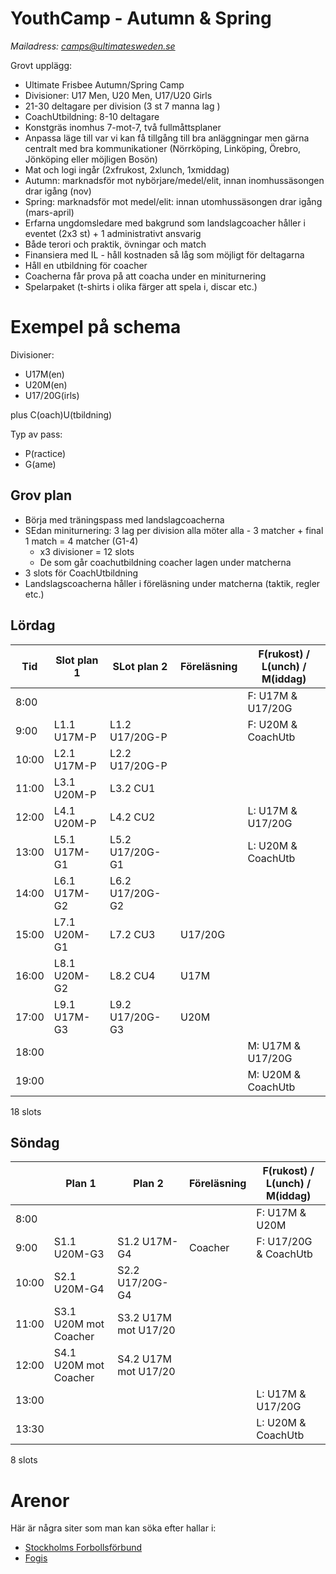 YouthCamp - Autumn & Spring
===========================

*Mailadress: camps@ultimatesweden.se*

Grovt upplägg:

* Ultimate Frisbee Autumn/Spring Camp
* Divisioner: U17 Men, U20 Men, U17/U20 Girls
* 21-30 deltagare per division (3 st 7 manna lag )
* CoachUtbildning: 8-10 deltagare
* Konstgräs inomhus 7-mot-7, två fullmåttsplaner
* Anpassa läge till var vi kan få tillgång till bra anläggningar men gärna centralt med bra kommunikationer (Nörrköping, Linköping, Örebro, Jönköping eller möjligen Bosön)
* Mat och logi ingår (2xfrukost, 2xlunch, 1xmiddag)
* Autumn: marknadsför mot nybörjare/medel/elit, innan inomhussäsongen drar igång (nov)
* Spring: marknadsför mot medel/elit: innan utomhussäsongen drar igång (mars-april)
* Erfarna ungdomsledare med bakgrund som landslagcoacher håller i eventet (2x3 st) + 1 administrativt ansvarig 
* Både terori och praktik, övningar och match
* Finansiera med IL - håll kostnaden så låg som möjligt för deltagarna
* Håll en utbildning för coacher
* Coacherna får prova på att coacha under en miniturnering
* Spelarpaket (t-shirts i olika färger att spela i, discar etc.)


Exempel på schema
===============

Divisioner:
* U17M(en)
* U20M(en)
* U17/20G(irls)

plus C(oach)U(tbildning)

Typ av pass:
* P(ractice)
* G(ame)


Grov plan
----------

* Börja med träningspass med landslagcoacherna
* SEdan miniturnering: 3 lag per division alla möter alla - 3 matcher + final 1 match = 4 matcher (G1-4)
  - x3 divisioner = 12 slots
  - De som går coachutbildning coacher lagen under matcherna
* 3 slots för CoachUtbildning
* Landslagscoacherna håller i föreläsning under matcherna (taktik, regler etc.)



Lördag
--------

| Tid  | Slot plan 1 | SLot plan 2       | Föreläsning        | F(rukost) / L(unch) / M(iddag)    |
|------|-------------|-------------------|--------------------|-----------------------------------|
| 8:00 |             |                   |                    | F: U17M & U17/20G                 |
| 9:00 | L1.1 U17M-P | L1.2 U17/20G-P    |                    | F: U20M & CoachUtb                |
|10:00 | L2.1 U17M-P | L2.2 U17/20G-P    |                    |                                   |
|11:00 | L3.1 U20M-P | L3.2 CU1          |                    |                                   |
|12:00 | L4.1 U20M-P | L4.2 CU2          |                    | L: U17M & U17/20G                 |
|13:00 | L5.1 U17M-G1| L5.2 U17/20G-G1   |                    | L: U20M & CoachUtb                |
|14:00 | L6.1 U17M-G2| L6.2 U17/20G-G2   |                    |                                   |
|15:00 | L7.1 U20M-G1| L7.2 CU3          | U17/20G            |                                   |             
|16:00 | L8.1 U20M-G2| L8.2 CU4          | U17M               |                                   |
|17:00 | L9.1 U17M-G3| L9.2 U17/20G-G3   | U20M               |                                   |
|18:00 |             |                   |                    | M: U17M & U17/20G                 |
|19:00 |             |                   |                    | M: U20M & CoachUtb                |

18 slots


Söndag
---------

|      |     Plan 1           |   Plan 2                 | Föreläsning      | F(rukost) / L(unch) / M(iddag) |
|------|----------------------|--------------------------|------------------|--------------------------------|
|8:00  |                      |                          |                  | F: U17M & U20M                 |
|9:00  | S1.1 U20M-G3         | S1.2 U17M-G4             |  Coacher         | F: U17/20G & CoachUtb          |
|10:00 | S2.1 U20M-G4         | S2.2 U17/20G-G4          |                  |                                |
|11:00 | S3.1 U20M mot Coacher| S3.2 U17M mot U17/20     |                  |                                |
|12:00 | S4.1 U20M mot Coacher| S4.2 U17M mot U17/20     |                  |                                |
|13:00 |                      |                          |                  | L: U17M & U17/20G              |
|13:30 |                      |                          |                  | L: U20M & CoachUtb             |

8 slots


Arenor
======

Här är några siter som man kan söka efter hallar i:


* [Stockholms Forbollsförbund](http://fotbollsyta.nu)
* [Fogis](https://fogis.se/anlaggningarenor/anlaggningar/)



